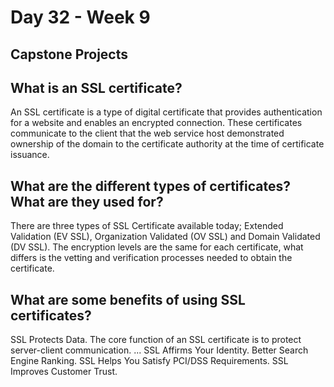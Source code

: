 # Day 32 - Week 9
## Capstone Projects
## What is an SSL certificate?
An SSL certificate is a type of digital certificate that provides authentication for a website and enables an encrypted connection. These certificates communicate to the client that the web service host demonstrated ownership of the domain to the certificate authority at the time of certificate issuance.
## What are the different types of certificates? What are they used for?
There are three types of SSL Certificate available today; Extended Validation (EV SSL), Organization Validated (OV SSL) and Domain Validated (DV SSL). The encryption levels are the same for each certificate, what differs is the vetting and verification processes needed to obtain the certificate.
## What are some benefits of using SSL certificates?
SSL Protects Data. The core function of an SSL certificate is to protect server-client communication. ...
SSL Affirms Your Identity.
Better Search Engine Ranking.
SSL Helps You Satisfy PCI/DSS Requirements.
SSL Improves Customer Trust.